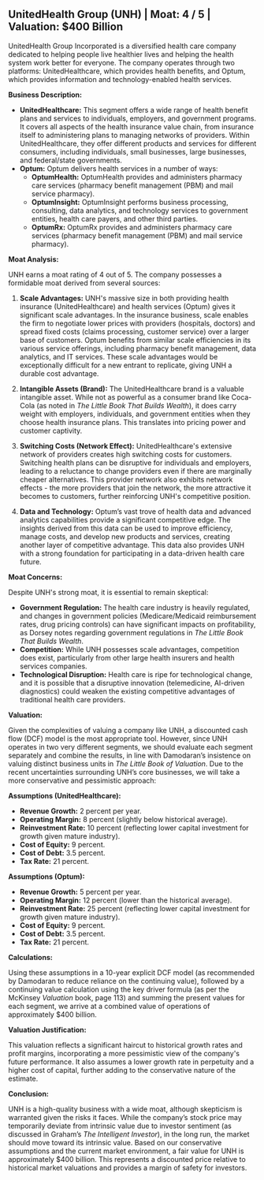 ## UnitedHealth Group (UNH) | Moat: 4 / 5 | Valuation: $400 Billion

UnitedHealth Group Incorporated is a diversified health care company dedicated to helping people live healthier lives and helping the health system work better for everyone. The company operates through two platforms: UnitedHealthcare, which provides health benefits, and Optum, which provides information and technology-enabled health services.

**Business Description:**

* **UnitedHealthcare:** This segment offers a wide range of health benefit plans and services to individuals, employers, and government programs.  It covers all aspects of the health insurance value chain, from insurance itself to administering plans to managing networks of providers. Within UnitedHealthcare, they offer different products and services for different consumers, including individuals, small businesses, large businesses, and federal/state governments.
* **Optum:** Optum delivers health services in a number of ways:
    * **OptumHealth:** OptumHealth provides and administers pharmacy care services (pharmacy benefit management (PBM) and mail service pharmacy).
    * **OptumInsight:** OptumInsight performs business processing, consulting, data analytics, and technology services to government entities, health care payers, and other third parties.
    * **OptumRx:** OptumRx provides and administers pharmacy care services (pharmacy benefit management (PBM) and mail service pharmacy).

**Moat Analysis:**

UNH earns a moat rating of 4 out of 5.  The company possesses a formidable moat derived from several sources:

1. **Scale Advantages:** UNH's massive size in both providing health insurance (UnitedHealthcare) and health services (Optum) gives it significant scale advantages.  In the insurance business, scale enables the firm to negotiate lower prices with providers (hospitals, doctors) and spread fixed costs (claims processing, customer service) over a larger base of customers. Optum benefits from similar scale efficiencies in its various service offerings, including pharmacy benefit management, data analytics, and IT services.  These scale advantages would be exceptionally difficult for a new entrant to replicate, giving UNH a durable cost advantage.

2. **Intangible Assets (Brand):** The UnitedHealthcare brand is a valuable intangible asset.  While not as powerful as a consumer brand like Coca-Cola (as noted in *The Little Book That Builds Wealth*), it does carry weight with employers, individuals, and government entities when they choose health insurance plans.  This translates into pricing power and customer captivity.

3. **Switching Costs (Network Effect):**  UnitedHealthcare's extensive network of providers creates high switching costs for customers.  Switching health plans can be disruptive for individuals and employers, leading to a reluctance to change providers even if there are marginally cheaper alternatives.  This provider network also exhibits network effects - the more providers that join the network, the more attractive it becomes to customers, further reinforcing UNH's competitive position.

4. **Data and Technology:** Optum’s vast trove of health data and advanced analytics capabilities provide a significant competitive edge. The insights derived from this data can be used to improve efficiency, manage costs, and develop new products and services, creating another layer of competitive advantage. This data also provides UNH with a strong foundation for participating in a data-driven health care future.

**Moat Concerns:**

Despite UNH's strong moat, it is essential to remain skeptical:

* **Government Regulation:** The health care industry is heavily regulated, and changes in government policies (Medicare/Medicaid reimbursement rates, drug pricing controls) can have significant impacts on profitability, as Dorsey notes regarding government regulations in *The Little Book That Builds Wealth*.
* **Competition:** While UNH possesses scale advantages, competition does exist, particularly from other large health insurers and health services companies.
* **Technological Disruption:** Health care is ripe for technological change, and it is possible that a disruptive innovation (telemedicine, AI-driven diagnostics) could weaken the existing competitive advantages of traditional health care providers.

**Valuation:**

Given the complexities of valuing a company like UNH, a discounted cash flow (DCF) model is the most appropriate tool.  However, since UNH operates in two very different segments, we should evaluate each segment separately and combine the results, in line with Damodaran’s insistence on valuing distinct business units in *The Little Book of Valuation*. Due to the recent uncertainties surrounding UNH’s core businesses, we will take a more conservative and pessimistic approach:

**Assumptions (UnitedHealthcare):**

* **Revenue Growth:** 2 percent per year.  
* **Operating Margin:** 8 percent (slightly below historical average).
* **Reinvestment Rate:** 10 percent (reflecting lower capital investment for growth given mature industry).
* **Cost of Equity:** 9 percent. 
* **Cost of Debt:** 3.5 percent.
* **Tax Rate:** 21 percent.

**Assumptions (Optum):**

* **Revenue Growth:** 5 percent per year.
* **Operating Margin:** 12 percent (lower than the historical average).
* **Reinvestment Rate:** 25 percent (reflecting lower capital investment for growth given mature industry).
* **Cost of Equity:** 9 percent. 
* **Cost of Debt:** 3.5 percent.
* **Tax Rate:** 21 percent.

**Calculations:**

Using these assumptions in a 10-year explicit DCF model (as recommended by Damodaran to reduce reliance on the continuing value), followed by a continuing value calculation using the key driver formula (as per the McKinsey *Valuation* book, page 113) and summing the present values for each segment, we arrive at a combined value of operations of approximately $400 billion.

**Valuation Justification:**

This valuation reflects a significant haircut to historical growth rates and profit margins, incorporating a more pessimistic view of the company's future performance.  It also assumes a lower growth rate in perpetuity and a higher cost of capital, further adding to the conservative nature of the estimate.

**Conclusion:**

UNH is a high-quality business with a wide moat, although skepticism is warranted given the risks it faces.  While the company’s stock price may temporarily deviate from intrinsic value due to investor sentiment (as discussed in Graham’s *The Intelligent Investor*), in the long run, the market should move toward its intrinsic value.  Based on our conservative assumptions and the current market environment, a fair value for UNH is approximately $400 billion.  This represents a discounted price relative to historical market valuations and provides a margin of safety for investors.
